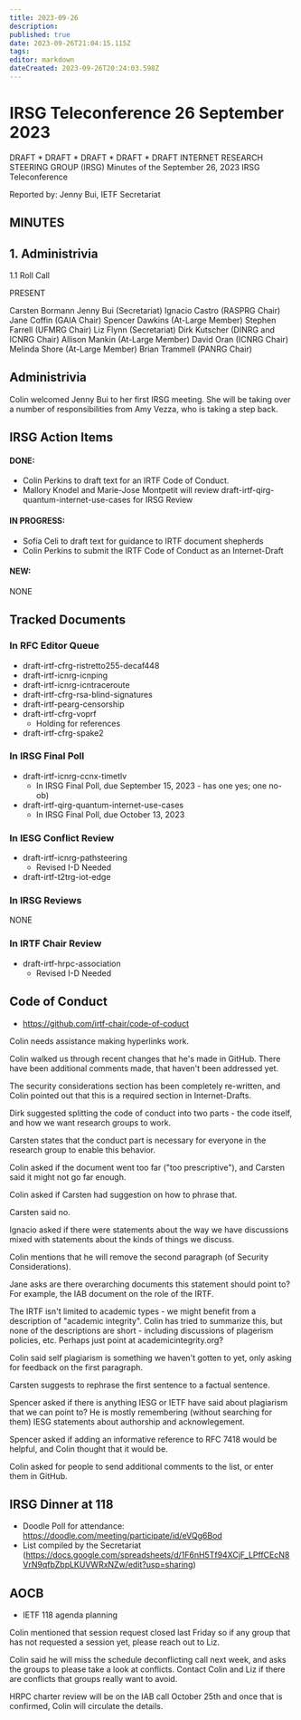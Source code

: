 ```yaml
---
title: 2023-09-26
description: 
published: true
date: 2023-09-26T21:04:15.115Z
tags: 
editor: markdown
dateCreated: 2023-09-26T20:24:03.598Z
---
```


# IRSG Teleconference 26 September 2023

DRAFT * DRAFT * DRAFT * DRAFT * DRAFT
INTERNET RESEARCH STEERING GROUP (IRSG)
Minutes of the September 26, 2023 IRSG Teleconference

Reported by: Jenny Bui, IETF Secretariat

MINUTES
---------------------------------
## 1. Administrivia
1.1 Roll Call

PRESENT

Carsten Bormann 
Jenny Bui (Secretariat)
Ignacio Castro (RASPRG Chair)
Jane Coffin (GAIA Chair)
Spencer Dawkins (At-Large Member)
Stephen Farrell (UFMRG Chair)
Liz Flynn (Secretariat)
Dirk Kutscher (DINRG and ICNRG Chair)
Allison Mankin (At-Large Member)
David Oran (ICNRG Chair)
Melinda Shore (At-Large Member)
Brian Trammell (PANRG Chair)

## Administrivia
Colin welcomed Jenny Bui to her first IRSG meeting. She will be taking over a number of responsibilities from Amy Vezza, who is taking a step back. 


## IRSG Action Items 

#### DONE: 
- Colin Perkins to draft text for an IRTF Code of Conduct.
- Mallory Knodel and Marie-Jose Montpetit will review draft-irtf-qirg-quantum-internet-use-cases for IRSG Review

#### IN PROGRESS:
- Sofía Celi to draft text for guidance to IRTF document shepherds
- Colin Perkins to submit the IRTF Code of Conduct as an Internet-Draft

#### NEW: 
 NONE
 
## Tracked Documents 

### In RFC Editor Queue 
- draft-irtf-cfrg-ristretto255-decaf448
- draft-irtf-icnrg-icnping
- draft-irtf-icnrg-icntraceroute
- draft-irtf-cfrg-rsa-blind-signatures 
- draft-irtf-pearg-censorship
- draft-irtf-cfrg-voprf
    - Holding for references
- draft-irtf-cfrg-spake2

### In IRSG Final Poll
- draft-irtf-icnrg-ccnx-timetlv
  - In IRSG Final Poll, due September 15, 2023 - has one yes; one no-ob)
- draft-irtf-qirg-quantum-internet-use-cases 
	- In IRSG Final Poll, due October 13, 2023 
### In IESG Conflict Review
- draft-irtf-icnrg-pathsteering
    - Revised I-D Needed
- draft-irtf-t2trg-iot-edge
### In IRSG Reviews
NONE

### In IRTF Chair Review 
- draft-irtf-hrpc-association
    - Revised I-D Needed

## Code of Conduct 
- https://github.com/irtf-chair/code-of-coduct

Colin needs assistance making hyperlinks work.

Colin walked us through recent changes that he's made in GitHub. There have been additional comments made, that haven't been addressed yet. 

The security considerations section has been completely re-written, and Colin pointed out that this is a required section in Internet-Drafts. 

Dirk suggested splitting the code of conduct into two parts - the code itself, and how we want research groups to work. 

Carsten states that the conduct part is necessary for everyone in the research group to enable this behavior.

Colin asked if the document went too far ("too prescriptive"), and Carsten said it might not go far enough.

Colin asked if Carsten had suggestion on how to phrase that.

Carsten said no.

Ignacio asked if there were statements about the way we have discussions mixed with statements about the kinds of things we discuss.

Colin mentions that he will remove the second paragraph (of Security Considerations).

Jane asks are there overarching documents this statement should point to? For example, the IAB document on the role of the IRTF.

The IRTF isn't limited to academic types - we might benefit from a description of "academic integrity". Colin has tried to summarize this, but none of the descriptions are short - including discussions of plagerism policies, etc. Perhaps just point at academicintegrity.org?

Colin said self plagiarism is something we haven't gotten to yet, only asking for feedback on the first paragraph. 

Carsten suggests to rephrase the first sentence to a factual sentence.

Spencer asked if there is anything IESG or IETF have said about plagiarism that we can point to? He is mostly remembering (without searching for them) IESG statements about authorship and acknowlegement. 

Spencer asked if adding an informative reference to RFC 7418 would be helpful, and Colin thought that it would be. 

Colin asked for people to send additional comments to the list, or enter them in GitHub.

## IRSG Dinner at 118 
- Doodle Poll for attendance: https://doodle.com/meeting/participate/id/eVQg6Bod
- List compiled by the Secretariat (https://docs.google.com/spreadsheets/d/1F6nH5Tf94XCjF_LPffCEcN8VrN9qfbZbpLKUVWRxNZw/edit?usp=sharing)


## AOCB
- IETF 118 agenda planning

Colin mentioned that session request closed last Friday so if any group that has not requested a session yet, please reach out to Liz. 

Colin said he will miss the schedule deconflicting call next week, and asks the groups to please take a look at conflicts. Contact Colin and Liz if there are conflicts that groups really want to avoid. 

HRPC charter review will be on the IAB call October 25th and once that is confirmed, Colin will circulate the details. 